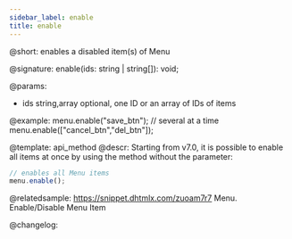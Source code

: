 ```yaml
---
sidebar_label: enable
title: enable
---          
```


@short: enables a disabled item(s) of Menu

@signature: enable(ids: string | string[]): void;

@params:
- ids 		string,array		optional, one ID or an array of IDs of items

@example:
menu.enable("save_btn");
// several at a time
menu.enable(["cancel_btn","del_btn"]);


@template: api_method
@descr:
Starting from v7.0, it is possible to enable all items at once by using the method without the parameter:

~~~js
// enables all Menu items
menu.enable();
~~~


@relatedsample: https://snippet.dhtmlx.com/zuoam7r7	Menu. Enable/Disable Menu Item



@changelog:


